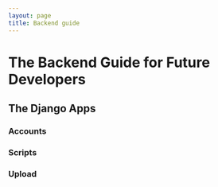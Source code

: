 ```yaml
---
layout: page
title: Backend guide
---
```


# The Backend Guide for Future Developers
## The Django Apps
### Accounts
### Scripts
### Upload
